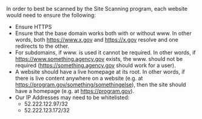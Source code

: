 In order to best be scanned by the Site Scanning program, each website would need to ensure the following:
- Ensure HTTPS 
- Ensure that the base domain works both with or without www. In other words, both https://www.x.gov and https://x.gov resolve and one redirects to the other.
- For subdomains, if www. is used it cannot be required. In other words, if https://www.something.agency.gov exists, the www. should not be required (https://something.agency.gov should work for a user).
- A website should have a live homepage at its root. In other words, if there is live content anywhere on a website (e.g. at https://program.gov/something/somethingelse), then the site should have a homepage (e.g. at https://program.gov).
- Our IP Addresses may need to be whitelisted: 
  - 52.222.122.97/32
  - 52.222.123.172/32 
